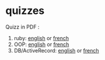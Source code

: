 quizzes
=======

Quizz in PDF :

1. ruby: [english](https://github.com/lewagon/quizzes/raw/gh-pages/pdf/1-ruby-english.pdf) or [french](https://github.com/lewagon/quizzes/raw/gh-pages/pdf/1-ruby-french.pdf)
1. OOP: [english](https://github.com/lewagon/quizzes/raw/gh-pages/pdf/2-oop-english.pdf) or [french](https://github.com/lewagon/quizzes/raw/gh-pages/pdf/2-oop-french.pdf)
1. DB/ActiveRecord: [english](https://github.com/lewagon/quizzes/raw/gh-pages/pdf/3-db-english.pdf) or [french](https://github.com/lewagon/quizzes/raw/gh-pages/pdf/3-db-french.pdf)
